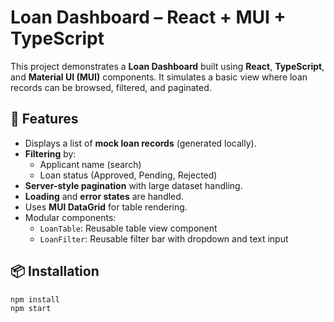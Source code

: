 # Loan Dashboard – React + MUI + TypeScript

This project demonstrates a **Loan Dashboard** built using **React**, **TypeScript**, and **Material UI (MUI)** components. It simulates a basic view where loan records can be browsed, filtered, and paginated.

## 🔧 Features

- Displays a list of **mock loan records** (generated locally).
- **Filtering** by:
  - Applicant name (search)
  - Loan status (Approved, Pending, Rejected)
- **Server-style pagination** with large dataset handling.
- **Loading** and **error states** are handled.
- Uses **MUI DataGrid** for table rendering.
- Modular components:
  - `LoanTable`: Reusable table view component
  - `LoanFilter`: Reusable filter bar with dropdown and text input

## 📦 Installation

```bash
npm install
npm start
```
